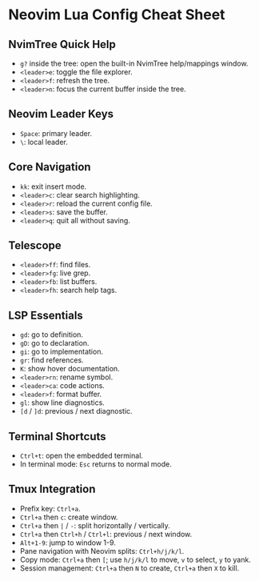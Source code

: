 # Neovim Lua Config Cheat Sheet

## NvimTree Quick Help
- `g?` inside the tree: open the built-in NvimTree help/mappings window.
- `<leader>e`: toggle the file explorer.
- `<leader>f`: refresh the tree.
- `<leader>n`: focus the current buffer inside the tree.

## Neovim Leader Keys
- `Space`: primary leader.
- `\`: local leader.

## Core Navigation
- `kk`: exit insert mode.
- `<leader>c`: clear search highlighting.
- `<leader>r`: reload the current config file.
- `<leader>s`: save the buffer.
- `<leader>q`: quit all without saving.

## Telescope
- `<leader>ff`: find files.
- `<leader>fg`: live grep.
- `<leader>fb`: list buffers.
- `<leader>fh`: search help tags.

## LSP Essentials
- `gd`: go to definition.
- `gD`: go to declaration.
- `gi`: go to implementation.
- `gr`: find references.
- `K`: show hover documentation.
- `<leader>rn`: rename symbol.
- `<leader>ca`: code actions.
- `<leader>f`: format buffer.
- `gl`: show line diagnostics.
- `[d` / `]d`: previous / next diagnostic.

## Terminal Shortcuts
- `Ctrl+t`: open the embedded terminal.
- In terminal mode: `Esc` returns to normal mode.

## Tmux Integration
- Prefix key: `Ctrl+a`.
- `Ctrl+a` then `c`: create window.
- `Ctrl+a` then `|` / `-`: split horizontally / vertically.
- `Ctrl+a` then `Ctrl+h` / `Ctrl+l`: previous / next window.
- `Alt+1-9`: jump to window 1-9.
- Pane navigation with Neovim splits: `Ctrl+h/j/k/l`.
- Copy mode: `Ctrl+a` then `[`; use `h/j/k/l` to move, `v` to select, `y` to yank.
- Session management: `Ctrl+a` then `N` to create, `Ctrl+a` then `X` to kill.

